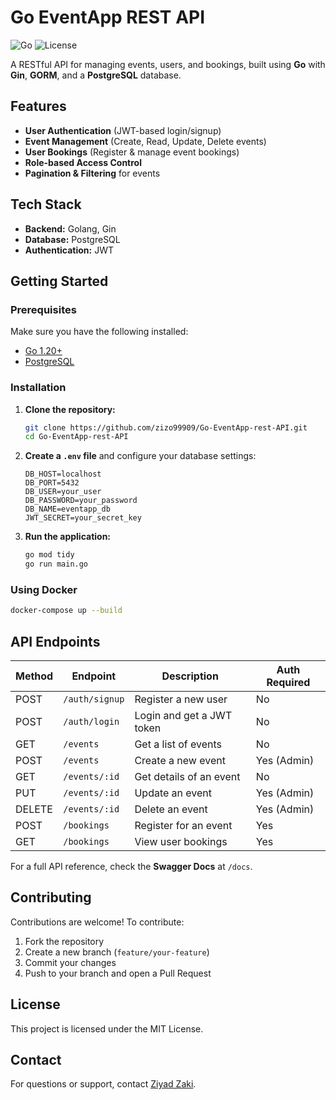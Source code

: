 # Go EventApp REST API

![Go](https://img.shields.io/badge/Go-1.20+-blue) ![License](https://img.shields.io/badge/License-MIT-green)

A RESTful API for managing events, users, and bookings, built using **Go** with **Gin**, **GORM**, and a **PostgreSQL** database.

## Features
- **User Authentication** (JWT-based login/signup)
- **Event Management** (Create, Read, Update, Delete events)
- **User Bookings** (Register & manage event bookings)
- **Role-based Access Control**
- **Pagination & Filtering** for events

## Tech Stack
- **Backend:** Golang, Gin
- **Database:** PostgreSQL
- **Authentication:** JWT

## Getting Started

### Prerequisites
Make sure you have the following installed:
- [Go 1.20+](https://go.dev/dl/)
- [PostgreSQL](https://www.postgresql.org/download/)

### Installation
1. **Clone the repository:**
   ```sh
   git clone https://github.com/zizo99909/Go-EventApp-rest-API.git
   cd Go-EventApp-rest-API
   ```
2. **Create a `.env` file** and configure your database settings:
   ```env
   DB_HOST=localhost
   DB_PORT=5432
   DB_USER=your_user
   DB_PASSWORD=your_password
   DB_NAME=eventapp_db
   JWT_SECRET=your_secret_key
   ```
3. **Run the application:**
   ```sh
   go mod tidy
   go run main.go
   ```

### Using Docker
```sh
docker-compose up --build
```

## API Endpoints

| Method | Endpoint            | Description                  | Auth Required |
|--------|---------------------|------------------------------|---------------|
| POST   | `/auth/signup`      | Register a new user          | No            |
| POST   | `/auth/login`       | Login and get a JWT token    | No            |
| GET    | `/events`           | Get a list of events         | No            |
| POST   | `/events`           | Create a new event           | Yes (Admin)   |
| GET    | `/events/:id`       | Get details of an event      | No            |
| PUT    | `/events/:id`       | Update an event              | Yes (Admin)   |
| DELETE | `/events/:id`       | Delete an event              | Yes (Admin)   |
| POST   | `/bookings`         | Register for an event        | Yes           |
| GET    | `/bookings`         | View user bookings           | Yes           |

For a full API reference, check the **Swagger Docs** at `/docs`.

## Contributing
Contributions are welcome! To contribute:
1. Fork the repository
2. Create a new branch (`feature/your-feature`)
3. Commit your changes
4. Push to your branch and open a Pull Request

## License
This project is licensed under the MIT License.

## Contact
For questions or support, contact [Ziyad Zaki](https://github.com/zizo99909).

